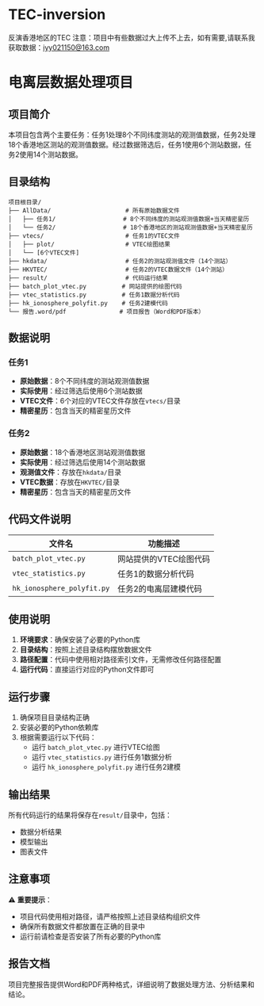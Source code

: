 # TEC-inversion
反演香港地区的TEC
注意：项目中有些数据过大上传不上去，如有需要,请联系我获取数据：iyy021150@163.com
# 电离层数据处理项目

## 项目简介
本项目包含两个主要任务：任务1处理8个不同纬度测站的观测值数据，任务2处理18个香港地区测站的观测值数据。经过数据筛选后，任务1使用6个测站数据，任务2使用14个测站数据。

## 目录结构

```
项目根目录/
├── AllData/                     # 所有原始数据文件
│   ├── 任务1/                   # 8个不同纬度的测站观测值数据+当天精密星历
│   └── 任务2/                   # 18个香港地区的测站观测值数据+当天精密星历
├── vtecs/                       # 任务1的VTEC文件
│   ├── plot/                    # VTEC绘图结果
│   └── [6个VTEC文件]
├── hkdata/                      # 任务2的测站观测值文件（14个测站）
├── HKVTEC/                      # 任务2的VTEC数据文件（14个测站）
├── result/                      # 代码运行结果
├── batch_plot_vtec.py          # 网站提供的绘图代码
├── vtec_statistics.py          # 任务1数据分析代码
├── hk_ionosphere_polyfit.py    # 任务2建模代码
└── 报告.word/pdf               # 项目报告（Word和PDF版本）
```

## 数据说明

### 任务1
- **原始数据**：8个不同纬度的测站观测值数据
- **实际使用**：经过筛选后使用6个测站数据
- **VTEC文件**：6个对应的VTEC文件存放在`vtecs/`目录
- **精密星历**：包含当天的精密星历文件

### 任务2
- **原始数据**：18个香港地区测站观测值数据
- **实际使用**：经过筛选后使用14个测站数据
- **观测值文件**：存放在`hkdata/`目录
- **VTEC数据**：存放在`HKVTEC/`目录
- **精密星历**：包含当天的精密星历文件

## 代码文件说明

| 文件名 | 功能描述 |
|--------|----------|
| `batch_plot_vtec.py` | 网站提供的VTEC绘图代码 |
| `vtec_statistics.py` | 任务1的数据分析代码 |
| `hk_ionosphere_polyfit.py` | 任务2的电离层建模代码 |

## 使用说明

1. **环境要求**：确保安装了必要的Python库
2. **目录结构**：按照上述目录结构摆放数据文件
3. **路径配置**：代码中使用相对路径索引文件，无需修改任何路径配置
4. **运行代码**：直接运行对应的Python文件即可

## 运行步骤

1. 确保项目目录结构正确
2. 安装必要的Python依赖库
3. 根据需要运行以下代码：
   - 运行 `batch_plot_vtec.py` 进行VTEC绘图
   - 运行 `vtec_statistics.py` 进行任务1数据分析
   - 运行 `hk_ionosphere_polyfit.py` 进行任务2建模

## 输出结果

所有代码运行的结果将保存在`result/`目录中，包括：
- 数据分析结果
- 模型输出
- 图表文件

## 注意事项

⚠️ **重要提示**：
- 项目代码使用相对路径，请严格按照上述目录结构组织文件
- 确保所有数据文件都放置在正确的目录中
- 运行前请检查是否安装了所有必要的Python库

## 报告文档

项目完整报告提供Word和PDF两种格式，详细说明了数据处理方法、分析结果和结论。
